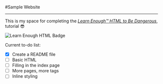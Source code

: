 #Sample Website
***

This is my space for completing the [*Learn Enough™ HTML to Be Dangerous*](https://www.learnenough.com/course/learn_enough_html/html/html_intro/project_start), tutorial :sunglasses:   

![Learn Enough HTML Badge](https://softcover.s3.amazonaws.com/636/learn_enough_html/images/cover-web.png)

Current to-do list:
- [x] Create a README file
- [ ] Basic HTML
- [ ] Filling in the index page
- [ ] More pages, more tags
- [ ] Inline styling
